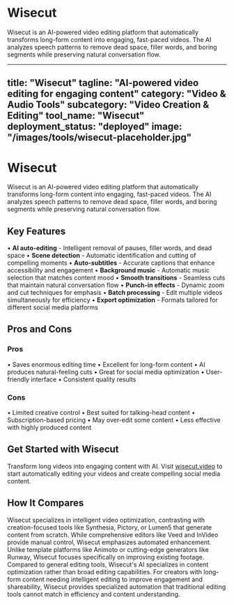 # Wisecut

Wisecut is an AI-powered video editing platform that automatically transforms long-form content into engaging, fast-paced videos. The AI analyzes speech patterns to remove dead space, filler words, and boring segments while preserving natural conversation flow.

---
title: "Wisecut"
tagline: "AI-powered video editing for engaging content"
category: "Video & Audio Tools"
subcategory: "Video Creation & Editing"
tool_name: "Wisecut"
deployment_status: "deployed"
image: "/images/tools/wisecut-placeholder.jpg"
---

# Wisecut

Wisecut is an AI-powered video editing platform that automatically transforms long-form content into engaging, fast-paced videos. The AI analyzes speech patterns to remove dead space, filler words, and boring segments while preserving natural conversation flow.

## Key Features

• **AI auto-editing** - Intelligent removal of pauses, filler words, and dead space
• **Scene detection** - Automatic identification and cutting of compelling moments
• **Auto-subtitles** - Accurate captions that enhance accessibility and engagement
• **Background music** - Automatic music selection that matches content mood
• **Smooth transitions** - Seamless cuts that maintain natural conversation flow
• **Punch-in effects** - Dynamic zoom and cut techniques for emphasis
• **Batch processing** - Edit multiple videos simultaneously for efficiency
• **Export optimization** - Formats tailored for different social media platforms

## Pros and Cons

### Pros
• Saves enormous editing time
• Excellent for long-form content
• AI produces natural-feeling cuts
• Great for social media optimization
• User-friendly interface
• Consistent quality results

### Cons
• Limited creative control
• Best suited for talking-head content
• Subscription-based pricing
• May over-edit some content
• Less effective with highly produced content

## Get Started with Wisecut

Transform long videos into engaging content with AI. Visit [wisecut.video](https://www.wisecut.video) to start automatically editing your videos and create compelling social media content.

## How It Compares

Wisecut specializes in intelligent video optimization, contrasting with creation-focused tools like Synthesia, Pictory, or Lumen5 that generate content from scratch. While comprehensive editors like Veed and InVideo provide manual control, Wisecut emphasizes automated enhancement. Unlike template platforms like Animoto or cutting-edge generators like Runway, Wisecut focuses specifically on improving existing footage. Compared to general editing tools, Wisecut's AI specializes in content optimization rather than broad editing capabilities. For creators with long-form content needing intelligent editing to improve engagement and shareability, Wisecut provides specialized automation that traditional editing tools cannot match in efficiency and content understanding.
